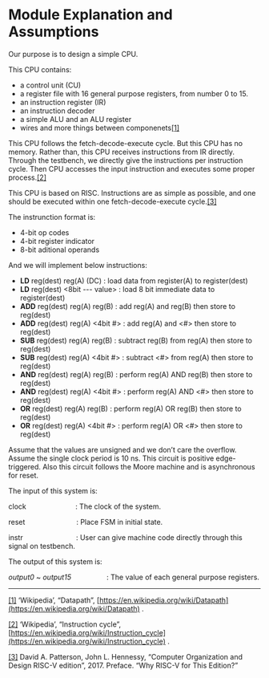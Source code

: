 # Module Explanation and Assumptions

Our purpose is to design a simple CPU.

This CPU contains:

- a control unit (CU)
- a register file with 16 general purpose registers, from number 0 to 15.
- an instruction register (IR)
- an instruction decoder
- a simple ALU and an ALU register
- wires and more things between componenets[[1]](#_ftn1)<a id="_ftnref1">

This CPU follows the fetch-decode-execute cycle. But this CPU has no memory. Rather than, this CPU receives instructions from IR directly. Through the testbench, we directly give the instructions per instruction cycle. Then CPU accesses the input instruction and executes some proper process.[[2]](#_ftn2)<a id="_ftnref2">

This CPU is based on RISC. Instructions are as simple as possible, and one should be executed within one fetch-decode-execute cycle.[[3]](#_ftn3)<a id="_ftnref3">

The instrunction format is:

- 4-bit op codes
- 4-bit register indicator
- 8-bit aditional operands

And we will implement below instructions:

- **LD** reg(dest) reg(A) (DC) : load data from register(A) to register(dest)
- **LD** reg(dest) <8bit --- value> : load 8 bit immediate data to register(dest)
- **ADD** reg(dest) reg(A) reg(B) : add reg(A) and reg(B) then store to reg(dest)
- **ADD** reg(dest) reg(A) <4bit #> : add reg(A) and <#> then store to reg(dest)
- **SUB** reg(dest) reg(A) reg(B) : subtract reg(B) from reg(A) then store to reg(dest)
- **SUB** reg(dest) reg(A) <4bit #> : subtract <#> from reg(A) then store to reg(dest)
- **AND** reg(dest) reg(A) reg(B) : perform reg(A) AND reg(B) then store to reg(dest)
- **AND** reg(dest) reg(A) <4bit #> : perform reg(A) AND <#> then store to reg(dest)
- **OR** reg(dest) reg(A) reg(B) : perform reg(A) OR reg(B) then store to reg(dest)
- **OR** reg(dest) reg(A) <4bit #> : perform reg(A) OR <#> then store to reg(dest)

Assume that the values are unsigned and we don’t care the overflow. Assume the single clock period is 10 ns. This circuit is positive edge-triggered. Also this circuit follows the Moore machine and is asynchronous for reset.

The input of this system is:

clock                         : The clock of the system.

reset                          : Place FSM in initial state.

instr                           : User can give machine code directly through this signal on testbench.

The output of this system is:

*output0* ~ *output15*                  : The value of each general purpose registers.

---

[[1]](#_ftnref1)<a id="_ftn1"> ‘Wikipedia’, “Datapath”, [https://en.wikipedia.org/wiki/Datapath](https://en.wikipedia.org/wiki/Datapath) .

[[2]](#_ftnref2)<a id="_ftn2"> ‘Wikipedia’, “Instruction cycle”, [https://en.wikipedia.org/wiki/Instruction_cycle](https://en.wikipedia.org/wiki/Instruction_cycle) .

[[3]](#_ftnref3)<a id="_ftn3"> David A. Patterson, John L. Hennessy, “Computer Organization and Design RISC-V edition”, 2017. Preface. “Why RISC-V for This Edition?”